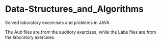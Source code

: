 # Data-Structures_and_Algorithms
Solved laboratory excercises and problems in JAVA

The Aud files are from the auditory exercises, while the Labs files are from the laboratory exercises.
